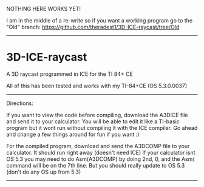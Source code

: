 NOTHING HERE WORKS YET!

I am in the middle of a re-write so if you want a working program go to the "Old" branch: https://github.com/theradest1/3D-ICE-raycast/tree/Old

-------

# 3D-ICE-raycast
A 3D raycast programmed in ICE for the TI 84+ CE

All of this has been tested and works with my TI-84+CE (OS 5.3.0.0037)

--------------------------------------------------------------
Directions:

If you want to view the code before compiling, download the A3DICE file and send it to your calculator. You will be able to edit it like a TI-basic program but it wont run without compiling it with the ICE compiler. Go ahead and change a few things around for fun if you want :)

For the compiled program, download and send the A3DCOMP file to your calculator. It should run right away (doesn't need ICE) If your calculator isnt OS 5.3 you may need to do Asm(A3DCOMP) by doing 2nd, 0, and the Asm( command will be on the 7th line. But you should really update to OS 5.3 (don't do any OS up from 5.3)

--------------------------------------------------------------


